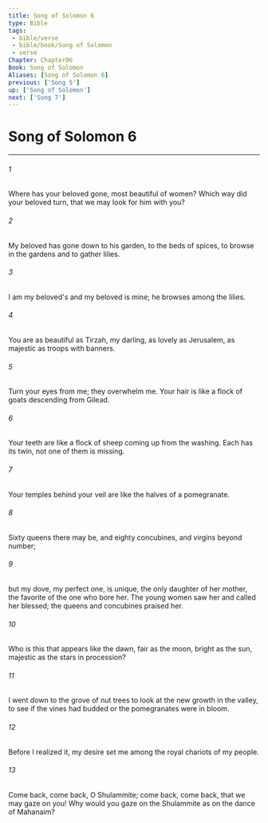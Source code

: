 ```yaml
---
title: Song of Solomon 6
type: Bible
tags:
 - bible/verse
 - bible/book/Song of Solomon
 - verse
Chapter: Chapter06
Book: Song of Solomon
Aliases: [Song of Solomon 6]
previous: ['Song 5']
up: ['Song of Solomon']
next: ['Song 7']
---
```

# Song of Solomon 6

***


###### 1 
Where has your beloved gone, most beautiful of women? Which way did your beloved turn, that we may look for him with you? 

###### 2 
My beloved has gone down to his garden, to the beds of spices, to browse in the gardens and to gather lilies. 

###### 3 
I am my beloved's and my beloved is mine; he browses among the lilies. 

###### 4 
You are as beautiful as Tirzah, my darling, as lovely as Jerusalem, as majestic as troops with banners. 

###### 5 
Turn your eyes from me; they overwhelm me. Your hair is like a flock of goats descending from Gilead. 

###### 6 
Your teeth are like a flock of sheep coming up from the washing. Each has its twin, not one of them is missing. 

###### 7 
Your temples behind your veil are like the halves of a pomegranate. 

###### 8 
Sixty queens there may be, and eighty concubines, and virgins beyond number; 

###### 9 
but my dove, my perfect one, is unique, the only daughter of her mother, the favorite of the one who bore her. The young women saw her and called her blessed; the queens and concubines praised her. 

###### 10 
Who is this that appears like the dawn, fair as the moon, bright as the sun, majestic as the stars in procession? 

###### 11 
I went down to the grove of nut trees to look at the new growth in the valley, to see if the vines had budded or the pomegranates were in bloom. 

###### 12 
Before I realized it, my desire set me among the royal chariots of my people. 

###### 13 
Come back, come back, O Shulammite; come back, come back, that we may gaze on you! Why would you gaze on the Shulammite as on the dance of Mahanaim? 
